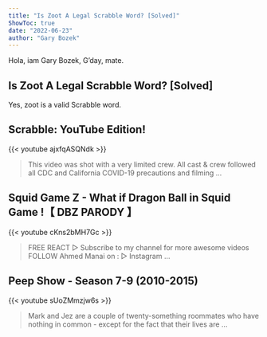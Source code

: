 ```yaml
---
title: "Is Zoot A Legal Scrabble Word? [Solved]"
ShowToc: true 
date: "2022-06-23"
author: "Gary Bozek" 
---
```


Hola, iam Gary Bozek, G’day, mate.
## Is Zoot A Legal Scrabble Word? [Solved]
Yes, zoot is a valid Scrabble word.

## Scrabble: YouTube Edition!
{{< youtube ajxfqASQNdk >}}
>This video was shot with a very limited crew. All cast & crew followed all CDC and California COVID-19 precautions and filming ...

## Squid Game Z - What if Dragon Ball in Squid Game !【 DBZ PARODY 】
{{< youtube cKns2bMH7Gc >}}
>FREE REACT ▻ Subscribe to my channel for more awesome videos FOLLOW Ahmed Manai on : ▷ Instagram ...

## Peep Show - Season 7-9 (2010-2015)
{{< youtube sUoZMmzjw6s >}}
>Mark and Jez are a couple of twenty-something roommates who have nothing in common - except for the fact that their lives are ...

